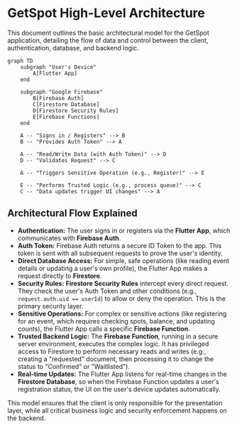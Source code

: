 # GetSpot High-Level Architecture

This document outlines the basic architectural model for the GetSpot application, detailing the flow of data and control between the client, authentication, database, and backend logic.

```mermaid
graph TD
    subgraph "User's Device"
        A[Flutter App]
    end

    subgraph "Google Firebase"
        B[Firebase Auth]
        C[Firestore Database]
        D[Firestore Security Rules]
        E[Firebase Functions]
    end

    A -- "Signs in / Registers" --> B
    B -- "Provides Auth Token" --> A

    A -- "Read/Write Data (with Auth Token)" --> D
    D -- "Validates Request" --> C

    A -- "Triggers Sensitive Operation (e.g., Register)" --> E

    E -- "Performs Trusted Logic (e.g., process queue)" --> C
    C -- "Data updates trigger UI changes" --> A
```

## Architectural Flow Explained

*   **Authentication:** The user signs in or registers via the **Flutter App**, which communicates with **Firebase Auth**.
*   **Auth Token:** Firebase Auth returns a secure ID Token to the app. This token is sent with all subsequent requests to prove the user's identity.
*   **Direct Database Access:** For simple, safe operations (like reading event details or updating a user's own profile), the Flutter App makes a request directly to **Firestore**.
*   **Security Rules:** **Firestore Security Rules** intercept every direct request. They check the user's Auth Token and other conditions (e.g., `request.auth.uid == userId`) to allow or deny the operation. This is the primary security layer.
*   **Sensitive Operations:** For complex or sensitive actions (like registering for an event, which requires checking spots, balance, and updating counts), the Flutter App calls a specific **Firebase Function**.
*   **Trusted Backend Logic:** The **Firebase Function**, running in a secure server environment, executes the complex logic. It has privileged access to Firestore to perform necessary reads and writes (e.g., creating a "requested" document, then processing it to change the status to "Confirmed" or "Waitlisted").
*   **Real-time Updates:** The Flutter App listens for real-time changes in the **Firestore Database**, so when the Firebase Function updates a user's registration status, the UI on the user's device updates automatically.

This model ensures that the client is only responsible for the presentation layer, while all critical business logic and security enforcement happens on the backend.
